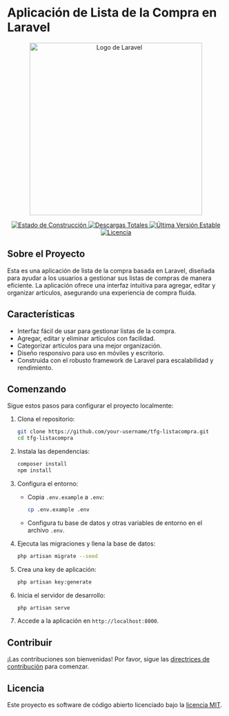 # Aplicación de Lista de la Compra en Laravel

<p align="center">
    <a href="https://laravel.com" target="_blank">
        <img src="https://raw.githubusercontent.com/laravel/art/master/logo-lockup/5%20SVG/2%20CMYK/1%20Full%20Color/laravel-logolockup-cmyk-red.svg" width="400" alt="Logo de Laravel">
    </a>
</p>

<p align="center">
    <a href="https://github.com/laravel/framework/actions">
        <img src="https://github.com/laravel/framework/workflows/tests/badge.svg" alt="Estado de Construcción">
    </a>
    <a href="https://packagist.org/packages/laravel/framework">
        <img src="https://img.shields.io/packagist/dt/laravel/framework" alt="Descargas Totales">
    </a>
    <a href="https://packagist.org/packages/laravel/framework">
        <img src="https://img.shields.io/packagist/v/laravel/framework" alt="Última Versión Estable">
    </a>
    <a href="https://packagist.org/packages/laravel/framework">
        <img src="https://img.shields.io/packagist/l/laravel/framework" alt="Licencia">
    </a>
</p>

## Sobre el Proyecto

Esta es una aplicación de lista de la compra basada en Laravel, diseñada para ayudar a los usuarios a gestionar sus listas de compras de manera eficiente. La aplicación ofrece una interfaz intuitiva para agregar, editar y organizar artículos, asegurando una experiencia de compra fluida.

## Características

- Interfaz fácil de usar para gestionar listas de la compra.
- Agregar, editar y eliminar artículos con facilidad.
- Categorizar artículos para una mejor organización.
- Diseño responsivo para uso en móviles y escritorio.
- Construida con el robusto framework de Laravel para escalabilidad y rendimiento.

## Comenzando

Sigue estos pasos para configurar el proyecto localmente:

1. Clona el repositorio:
     ```bash
     git clone https://github.com/your-username/tfg-listacompra.git
     cd tfg-listacompra
     ```

2. Instala las dependencias:
     ```bash
     composer install
     npm install
     ```

3. Configura el entorno:
     - Copia `.env.example` a `.env`:
         ```bash
         cp .env.example .env
         ```
     - Configura tu base de datos y otras variables de entorno en el archivo `.env`.

4. Ejecuta las migraciones y llena la base de datos:
     ```bash
     php artisan migrate --seed
     ```

5. Crea una key de aplicación:
     ```bash
     php artisan key:generate
     ```

6. Inicia el servidor de desarrollo:
     ```bash
     php artisan serve
     ```

7. Accede a la aplicación en `http://localhost:8000`.

## Contribuir

¡Las contribuciones son bienvenidas! Por favor, sigue las [directrices de contribución](https://laravel.com/docs/contributions) para comenzar.

## Licencia

Este proyecto es software de código abierto licenciado bajo la [licencia MIT](https://opensource.org/licenses/MIT).